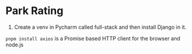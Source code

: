 # Park Rating

1. Create a venv in Pycharm called full-stack and then install Django in it.

`pnpm install axios` is a Promise based HTTP client for the browser and node.js
